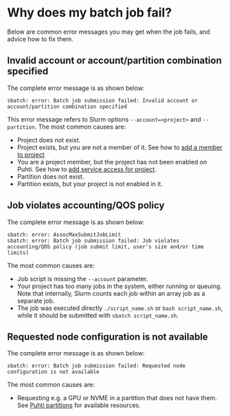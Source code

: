 # Why does my batch job fail?

Below are common error messages you may get when the job fails, and advice how
to fix them.

## Invalid account or account/partition combination specified

The complete error message is as shown below:

```
sbatch: error: Batch job submission failed: Invalid account or account/partition combination specified
```

This error message refers to Slurm options `--account=<project>` and
`--partition`. The most common causes are:

* Project does not exist.
* Project exists, but you are not a member of it. See how to
  [add a member to project](../../accounts/how-to-add-members-to-project.md)
* You are a project member, but the project has not been enabled on Puhti. See
  how to
  [add service access for project](../../accounts/how-to-add-service-access-for-project.md).
* Partition does not exist.
* Partition exists, but your project is not enabled in it.

## Job violates accounting/QOS policy

The complete error message is as shown below:

```
sbatch: error: AssocMaxSubmitJobLimit
sbatch: error: Batch job submission failed: Job violates accounting/QOS policy (job submit limit, user's size and/or time limits)
```

The most common causes are:

* Job script is missing the `--account` parameter.
* Your project has too many jobs in the system, either running or queuing.
  Note that internally, Slurm counts each job within an array job as a separate
  job.
* The job was executed directly `./script_name.sh` or `bash script_name.sh`,
  while it should be submitted with `sbatch script_name.sh`.


## Requested node configuration is not available

The complete error message is as shown below:

```
sbatch: error: Batch job submission failed: Requested node configuration is not available
```

The most common causes are:


* Requesting e.g. a GPU or NVME in a partition that does not have them. See [Puhti partitions](../../computing/running/batch-job-partitions.md) for available resources.

